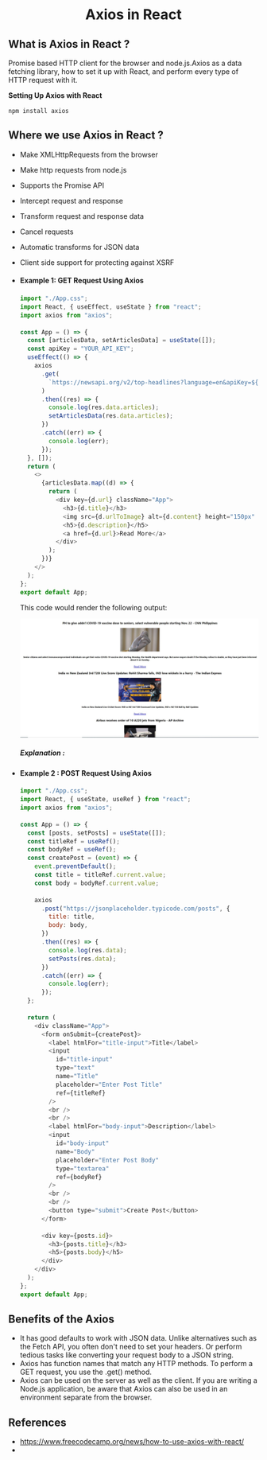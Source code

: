 <h1 align='center'>Axios in React</h1>

## What is Axios in React ?

Promise based HTTP client for the browser and node.js.Axios as a data fetching library, how to set it up with React, and perform every type of HTTP request with it.

**Setting Up Axios with React**

```
npm install axios

```

## Where we use Axios in React ?

- Make XMLHttpRequests from the browser
- Make http requests from node.js
- Supports the Promise API
- Intercept request and response
- Transform request and response data
- Cancel requests
- Automatic transforms for JSON data
- Client side support for protecting against XSRF

- #### Example 1: GET Request Using Axios

  ```javascript
  import "./App.css";
  import React, { useEffect, useState } from "react";
  import axios from "axios";

  const App = () => {
    const [articlesData, setArticlesData] = useState([]);
    const apiKey = "YOUR_API_KEY";
    useEffect(() => {
      axios
        .get(
          `https://newsapi.org/v2/top-headlines?language=en&apiKey=${apiKey}`
        )
        .then((res) => {
          console.log(res.data.articles);
          setArticlesData(res.data.articles);
        })
        .catch((err) => {
          console.log(err);
        });
    }, []);
    return (
      <>
        {articlesData.map((d) => {
          return (
            <div key={d.url} className="App">
              <h3>{d.title}</h3>
              <img src={d.urlToImage} alt={d.content} height="150px" />
              <h5>{d.description}</h5>
              <a href={d.url}>Read More</a>
            </div>
          );
        })}
      </>
    );
  };
  export default App;
  ```

  This code would render the following output:

  ![](./assets/axios_example1.JPG)

  ##### Explanation :

- #### Example 2 : POST Request Using Axios

  ```javascript
  import "./App.css";
  import React, { useState, useRef } from "react";
  import axios from "axios";

  const App = () => {
    const [posts, setPosts] = useState([]);
    const titleRef = useRef();
    const bodyRef = useRef();
    const createPost = (event) => {
      event.preventDefault();
      const title = titleRef.current.value;
      const body = bodyRef.current.value;

      axios
        .post("https://jsonplaceholder.typicode.com/posts", {
          title: title,
          body: body,
        })
        .then((res) => {
          console.log(res.data);
          setPosts(res.data);
        })
        .catch((err) => {
          console.log(err);
        });
    };

    return (
      <div className="App">
        <form onSubmit={createPost}>
          <label htmlFor="title-input">Title</label>
          <input
            id="title-input"
            type="text"
            name="Title"
            placeholder="Enter Post Title"
            ref={titleRef}
          />
          <br />
          <br />
          <label htmlFor="body-input">Description</label>
          <input
            id="body-input"
            name="Body"
            placeholder="Enter Post Body"
            type="textarea"
            ref={bodyRef}
          />
          <br />
          <br />
          <button type="submit">Create Post</button>
        </form>

        <div key={posts.id}>
          <h3>{posts.title}</h3>
          <h5>{posts.body}</h5>
        </div>
      </div>
    );
  };
  export default App;
  ```

## Benefits of the Axios

- It has good defaults to work with JSON data. Unlike alternatives such as the Fetch API, you often don't need to set your headers. Or perform tedious tasks like converting your request body to a JSON string.
- Axios has function names that match any HTTP methods. To perform a GET request, you use the .get() method.
- Axios can be used on the server as well as the client. If you are writing a Node.js application, be aware that Axios can also be used in an environment separate from the browser.

## References

- https://www.freecodecamp.org/news/how-to-use-axios-with-react/
-
